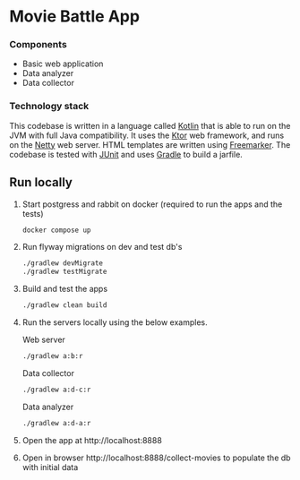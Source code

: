 # Movie Battle App

### Components
* Basic web application
* Data analyzer
* Data collector

### Technology stack

This codebase is written in a language called [Kotlin](https://kotlinlang.org) that is able to run on the JVM with full
Java compatibility.
It uses the [Ktor](https://ktor.io) web framework, and runs on the [Netty](https://netty.io/) web server.
HTML templates are written using [Freemarker](https://freemarker.apache.org).
The codebase is tested with [JUnit](https://junit.org/) and uses [Gradle](https://gradle.org) to build a jarfile.

## Run locally

1.  Start postgress and rabbit on docker (required to run the apps and the tests)
    ```bash
    docker compose up
    ```
1. Run flyway migrations on dev and test db's
    ```bash
    ./gradlew devMigrate
    ./gradlew testMigrate
    ```

1.  Build and test the apps
    ```bash
    ./gradlew clean build
    ```

1.  Run the servers locally using the below examples.

    Web server

    ```bash
    ./gradlew a:b:r
    ```

    Data collector

    ```bash
    ./gradlew a:d-c:r
    ```

    Data analyzer
    
    ```bash
    ./gradlew a:d-a:r
    ```
1. Open the app at http://localhost:8888

1. Open in browser http://localhost:8888/collect-movies to populate the db with initial data 